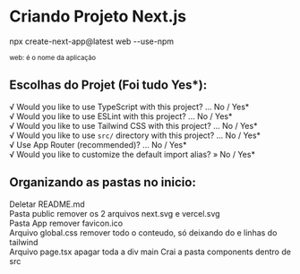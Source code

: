 # Criando Projeto Next.js

npx create-next-app@latest web --use-npm

<small>web: é o nome da aplicação</small>

## Escolhas do Projet (Foi tudo Yes*):
√ Would you like to use TypeScript with this project? ... No / Yes*<br/>
√ Would you like to use ESLint with this project? ... No / Yes*<br/>
√ Would you like to use Tailwind CSS with this project? ... No / Yes*<br/>
√ Would you like to use `src/` directory with this project? ... No / Yes*<br/>
√ Use App Router (recommended)? ... No / Yes*<br/>
√ Would you like to customize the default import alias? » No / Yes*<br/>

## Organizando as pastas no inicio:
Deletar README.md<br/>
Pasta public remover os 2 arquivos next.svg e vercel.svg<br/>
Pasta App remover favicon.ico<br>
Arquivo global.css remover todo o conteudo, só deixando do e linhas do tailwind<br>
Arquivo page.tsx apagar toda a div main
Crai a pasta components dentro de src


